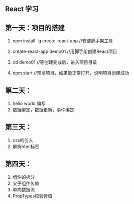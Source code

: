 ## React 学习
## 第一天：项目的搭建
1. npm install -g create-react-app  //安装脚手架工具

2. create-react-app demo01   //用脚手架创建React项目

3. cd demo01   //等创建完成后，进入项目目录

4. npm start   //预览项目，如果能正常打开，说明项目创建成功

## 第二天：
1. hello world 编写
2. 数据绑定，数据更新，事件绑定

## 第三天：
1. css的引入
2. 解析html标签

## 第四天：
1. 组件的拆分
2. 父子组件传值
3. 单向数据流
4. PropTypes校验传值